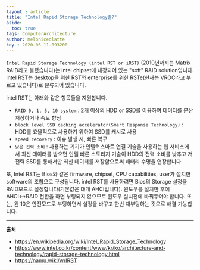 ```yaml
---
layout : article
title: "Intel Rapid Storage Technology란?"
aside:
  toc: true
tags: ComputerArchitecture
author: melonicedlatte  
key : 2020-06-11-093200
---      
```


`Intel Rapid Storage Technology (intel RST or iRST)` (2010년까지는 Matrix RAID라고 불렸습니다)는 intel chipset에 내장되어 있는 "soft" RAID solution입니다. intel RST는 desktop을 위한 RST와 enterprise를 위한 RSTe(현재는 VROC라고 부르고 있습니다)로 분류되어 있습니다. 

intel RST는 아래와 같은 항목들을 지원합니다. 
- `RAID 0, 1, 5, 10 system` : 2개 이상의 HDD or SSD를 이용하여 데이터를 분산저장하거나 속도 향상
- `block level SSD caching accelerator(Smart Response Technology)` : HDD를 효율적으로 사용하기 위하여 SSD를 캐시로 사용
- `speed recovery` : 이슈 발생 시, 빠른 복구
- `낮은 전력 소비` : 사용하는 기기가 인텔® 스마트 연결 기술을 사용하는 웹 서비스에서 최신 데이터를 받으면 인텔 빠른 스토리지 기술이 HDD의 전력 소비를 낮추고 저전력 SSD를 통해서만 최신 데이터를 저장함으로써 배터리 수명을 연장합니다.

또, Intel RST는 Bios와 같은 firmware, chipset, CPU capabilities, user가 설치한 software의 조합으로 구성됩니다. intel RST를 사용하려면 Bios의 Storage 설정을 RAID모드로 설정합니다(기본값은 대개 AHCI입니다). 윈도우를 설치한 후에 AHCI↔RAID 전환을 하면 부팅되지 않으므로 윈도우 설치전에 바꿔두어야 합니다. 또는, 윈 10은 안전모드로 부팅하면서 설정을 바꾸고 한번 재부팅하는 것으로 해결 가능합니다.

---
**출처**
- https://en.wikipedia.org/wiki/Intel_Rapid_Storage_Technology
- https://www.intel.co.kr/content/www/kr/ko/architecture-and-technology/rapid-storage-technology.html
- https://namu.wiki/w/IRST
